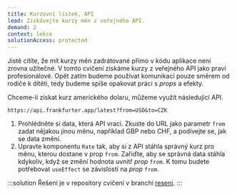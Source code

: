 ```yaml
---
title: Kurzovní lístek, API
lead: Získávejte kurzy měn z veřejného API.
demand: 2
context: lekce
solutionAccess: protected
---
```


Jistě cítíte, že mít kurzy měn zadrátované přímo v kódu aplikace není zrovna užitečné. V tomto cvičení získáme kurzy z veřejného API jako praví profesionálové. Opět zatím budeme používat komunikaci pouze směrem od rodiče k dítěti, tedy budeme spíše opakovat práci s _props_ a efekty.

Chceme-li získat kurz amerického dolaru, můžeme využít následující API.

```
https://api.frankfurter.app/latest?from=USD&to=CZK
```

1. Prohlédněte si data, která API vrací. Zkuste do URL jako parametr `from` zadat nějakou jinou měnu, například GBP nebo CHF, a podívejte se, jak se data změní.
1. Upravte komponentu `Rate` tak, aby si z API stáhla správný kurz pro měnu, kterou dostane v prop `from`. Zařiďte, aby se správná data stáhla kdykoliv, když se změní hodnota uvnitř _prop_ `from`. K tomu budete potřebovat `useEffect` se závislostí na _prop_ `from`.

:::solution
Řešení je v repository cvičení v branchi [reseni](https://github.com/Czechitas-podklady-WEB/cviceni-currencies/tree/reseni).
:::